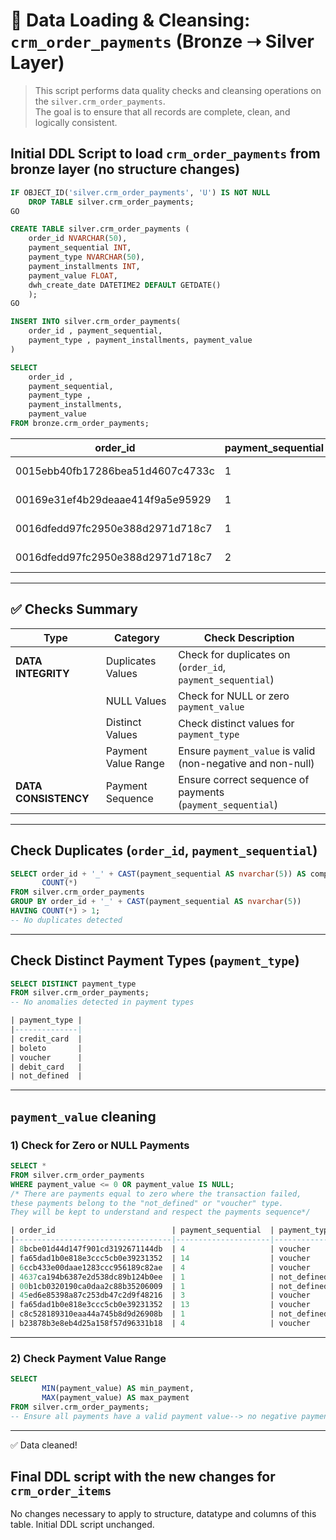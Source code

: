 # 🧹 Data Loading & Cleansing: `crm_order_payments` (Bronze ➝ Silver Layer)


> This script performs data quality checks and cleansing operations on the `silver.crm_order_payments`.  
> The goal is to ensure that all records are complete, clean, and logically consistent.

## Initial DDL Script to load `crm_order_payments` from bronze layer (no structure changes)
```sql
IF OBJECT_ID('silver.crm_order_payments', 'U') IS NOT NULL
	DROP TABLE silver.crm_order_payments;
GO

CREATE TABLE silver.crm_order_payments (
    order_id NVARCHAR(50),
    payment_sequential INT,
    payment_type NVARCHAR(50),
    payment_installments INT,
    payment_value FLOAT,
    dwh_create_date DATETIME2 DEFAULT GETDATE()
    );
GO

INSERT INTO silver.crm_order_payments(
    order_id , payment_sequential,
    payment_type , payment_installments, payment_value 
)

SELECT 
    order_id ,
    payment_sequential,
    payment_type ,
    payment_installments,
    payment_value 
FROM bronze.crm_order_payments;
```
| order_id                             | payment_sequential  | payment_type | payment_installments | payment_value    | dwh_date                   |
|--------------------------------------|---------------------|--------------|----------------------|------------------|----------------------------|
| 0015ebb40fb17286bea51d4607c4733c     | 1                   | credit_card  | 1                    | 37    	      | 2025-05-18 16:05:38.573333 |
| 00169e31ef4b29deaae414f9a5e95929     | 1                   | boleto       | 1        		   | 55,11 	      | 2025-05-18 16:05:38.573333 |
| 0016dfedd97fc2950e388d2971d718c7     | 1                   | credit_card  | 5         	   | 52,63  	      | 2025-05-18 16:05:38.573333 |
| 0016dfedd97fc2950e388d2971d718c7     | 2                   | voucher      | 1       		   | 17,92            | 2025-05-18 16:05:38.573333 |

---

## ✅ Checks Summary

| Type                 | Category                | Check Description                                            |
|--------------------  |-------------------------|------------------------------------------------------------- |
| **DATA INTEGRITY**   | Duplicates Values       | Check for duplicates on (`order_id`, `payment_sequential`)    |
|                      | NULL Values             | Check for NULL or zero `payment_value`                       |
|                      | Distinct Values         | Check distinct values for `payment_type`                      |
|                      | Payment Value Range     | Ensure `payment_value` is valid (non-negative and non-null)   |
| **DATA CONSISTENCY** | Payment Sequence        | Ensure correct sequence of payments (`payment_sequential`)    |

---

## Check Duplicates (`order_id`, `payment_sequential`)

```sql
SELECT order_id + '_' + CAST(payment_sequential AS nvarchar(5)) AS composite_key,
       COUNT(*)
FROM silver.crm_order_payments
GROUP BY order_id + '_' + CAST(payment_sequential AS nvarchar(5))
HAVING COUNT(*) > 1;
-- No duplicates detected
```
---

## Check Distinct Payment Types (`payment_type`)

```sql
SELECT DISTINCT payment_type
FROM silver.crm_order_payments;
-- No anomalies detected in payment types

| payment_type |
|--------------|
| credit_card  |
| boleto       |
| voucher      |
| debit_card   |
| not_defined  |
```
---

## `payment_value` cleaning
### 1) Check for Zero or NULL Payments
```sql
SELECT * 
FROM silver.crm_order_payments
WHERE payment_value <= 0 OR payment_value IS NULL;
/* There are payments equal to zero where the transaction failed,
these payments belong to the "not_defined" or "voucher" type.
They will be kept to understand and respect the payments sequence*/

| order_id                          | payment_sequential  | payment_type | payment_installments  | payment_value  |
|-----------------------------------|---------------------|--------------|-----------------------|----------------|
| 8bcbe01d44d147f901cd3192671144db  | 4                   | voucher      | 1                     | 0              |
| fa65dad1b0e818e3ccc5cb0e39231352  | 14                  | voucher      | 1                     | 0              |
| 6ccb433e00daae1283ccc956189c82ae  | 4                   | voucher      | 1                     | 0              |
| 4637ca194b6387e2d538dc89b124b0ee  | 1                   | not_defined  | 1                     | 0              |
| 00b1cb0320190ca0daa2c88b35206009  | 1                   | not_defined  | 1                     | 0              |
| 45ed6e85398a87c253db47c2d9f48216  | 3                   | voucher      | 1                     | 0              |
| fa65dad1b0e818e3ccc5cb0e39231352  | 13                  | voucher      | 1                     | 0              |
| c8c528189310eaa44a745b8d9d26908b  | 1                   | not_defined  | 1                     | 0              |
| b23878b3e8eb4d25a158f57d96331b18  | 4                   | voucher      | 1                     | 0              |

```
---

### 2) Check Payment Value Range
```sql
SELECT 
       MIN(payment_value) AS min_payment,
       MAX(payment_value) AS max_payment
FROM silver.crm_order_payments;
-- Ensure all payments have a valid payment value--> no negative payments
```
---
✅ Data cleaned!

## Final DDL script with the new changes for `crm_order_items`
No changes necessary to apply to structure, datatype and columns of this table. Initial DDL script unchanged.

